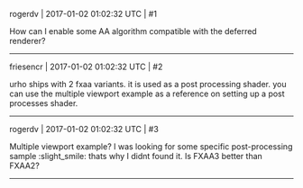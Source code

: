 rogerdv | 2017-01-02 01:02:32 UTC | #1

How can I enable some AA algorithm compatible with the deferred renderer?

-------------------------

friesencr | 2017-01-02 01:02:32 UTC | #2

urho ships with 2 fxaa variants.  it is used as a post processing shader.  you can use the multiple viewport example as a reference on setting up a post processes shader.

-------------------------

rogerdv | 2017-01-02 01:02:32 UTC | #3

Multiple viewport example? I was looking for some specific post-processing sample :slight_smile: thats why I didnt found it. Is FXAA3 better than FXAA2?

-------------------------


